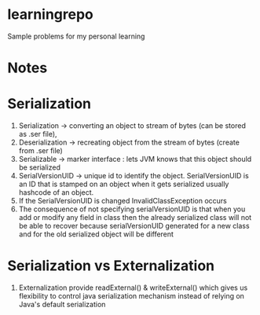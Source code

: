 # learningrepo

Sample problems for my personal learning

# Notes
# Serialization
1. Serialization -> converting an object to stream of bytes (can be stored as .ser file), 
2. Deserialization -> recreating object from the stream of bytes (create from .ser file)
3. Serializable -> marker interface : lets JVM knows that this object should be serialized
4. SerialVersionUID -> unique id to identify the object. SerialVersionUID is an ID that is stamped on an object when it gets serialized usually hashcode of an object.
5. If the SerialVersionUID is changed InvalidClassException occurs
6. The consequence of not specifying serialVersionUID is that when you add or modify any field in class then the already serialized class will not be able to recover because serialVersionUID generated for a new class and for the old serialized object will be different


# Serialization vs Externalization
1. Externalization provide readExternal() & writeExternal() which gives us flexibility to control java serialization mechanism instead of relying on Java's default serialization

